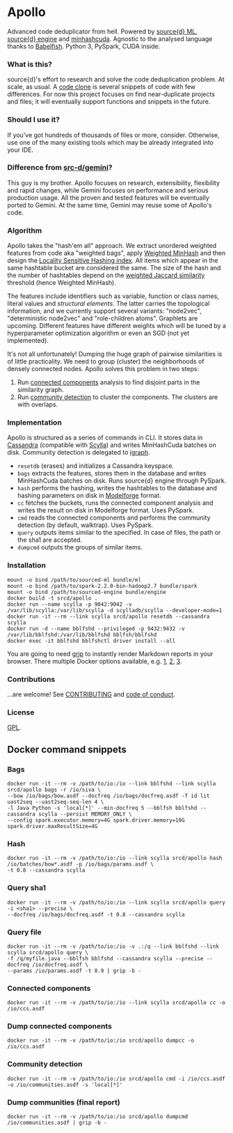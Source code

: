 Apollo
======

Advanced code deduplicator from hell. Powered by [source\{d\} ML](https://github.com/src-d/ml),
[source\{d\} engine](https://github.com/src-d/engine) and [minhashcuda](https://github.com/src-d/minhashcuda).
Agnostic to the analysed language thanks to [Babelfish](https://doc.bblf.sh). Python 3, PySpark, CUDA inside.

### What is this?

source{d}'s effort to research and solve the code deduplication problem. At scale, as usual.
A [code clone](https://en.wikipedia.org/wiki/Duplicate_code) is several snippets of code with few differences.
For now this project focuses on find near-duplicate projects and files; it will eventually support
functions and snippets in the future.

### Should I use it?

If you've got hundreds of thousands of files or more, consider. Otherwise, use one of the many
existing tools which may be already integrated into your IDE.

### Difference from [src-d/gemini](https://github.com/src-d/gemini)?

This guy is my brother. Apollo focuses on research, extensibility, flexibility and rapid
changes, while Gemini focuses on performance and serious production usage. All the proven and 
tested features will be eventually ported to Gemini. At the same time, Gemini may reuse some
of Apollo's code.

### Algorithm

Apollo takes the "hash'em all" approach. We extract unordered weighted features from code aka "weighted bags",
apply [Weighted MinHash](https://static.googleusercontent.com/media/research.google.com/en//pubs/archive/36928.pdf)
and then design the [Locality Sensitive Hashing index](http://infolab.stanford.edu/~ullman/mmds/ch3.pdf).
All items which appear in the same hashtable bucket are considered the same. The size of the hash
and the number of hashtables depend on the [weighted Jaccard similarity](https://en.wikipedia.org/wiki/Jaccard_index#Generalized_Jaccard_similarity_and_distance)
threshold (hence Weighted MinHash).

The features include identifiers such as variable, function or class names, literal values and *structural elements*.
The latter carries the topological information, and we currently support several variants: "node2vec",
"deterministic node2vec" and "role-children atoms". Graphlets are upcoming. Different features
have different weights which will be tuned by a hyperparameter optimization algorithm or even an SGD
(not yet implemented).

It's not all unfortunately! Dumping the huge graph of pairwise similarities is of little practicality.
We need to group (cluster) the neighborhoods of densely connected nodes. Apollo solves this problem
in two steps:

1. Run [connected components](https://en.wikipedia.org/wiki/Connected_component_(graph_theory))
analysis to find disjoint parts in the similarity graph.
2. Run [community detection](https://en.wikipedia.org/wiki/Community_structure) to cluster the components.
The clusters are with overlaps.

### Implementation

Apollo is structured as a series of commands in CLI. It stores data in [Cassandra](http://cassandra.apache.org/)
(compatible with [Scylla](http://www.scylladb.com/)) and
writes MinHashCuda batches on disk. Community detection is delegated to [igraph](http://igraph.org/python/).

* `resetdb` (erases) and initializes a Cassandra keyspace.
* `bags` extracts the features, stores them in the database and writes MinHashCuda batches on disk.
Runs source{d} engine through PySpark.
* `hash` performs the hashing, writes the hashtables to the database and hashing parameters on disk
in [Modelforge](https://github.com/src-d/modelforge) format.
* `cc` fetches the buckets, runs the connected component analysis and writes the result on disk in Modelforge
format. Uses PySpark.
* `cmd` reads the connected components and performs the community detection (by default, walktrap).
Uses PySpark.
* `query` outputs items similar to the specified. In case of files, the path or the sha1 are accepted.
* `dumpcmd` outputs the groups of similar items.

### Installation

```
mount -o bind /path/to/sourced-ml bundle/ml
mount -o bind /path/to/spark-2.2.0-bin-hadoop2.7 bundle/spark
mount -o bind /path/to/sourced-engine bundle/engine
docker build -t srcd/apollo .
docker run --name scylla -p 9042:9042 -v /var/lib/scylla:/var/lib/scylla -d scylladb/scylla --developer-mode=1
docker run -it --rm --link scylla srcd/apollo resetdb --cassandra scylla
docker run -d --name bblfshd --privileged -p 9432:9432 -v /var/lib/bblfshd:/var/lib/bblfshd bblfsh/bblfshd
docker exec -it bblfshd bblfshctl driver install --all
```

You are going to need [grip](https://github.com/joeyespo/grip) to instantly render Markdown reports
in your browser. There multiple Docker options available, e.g.
[1](https://github.com/psycofdj/docker-grip), [2](https://github.com/fstab/docker-grip),
[3](https://github.com/kba/grip-docker).

### Contributions

...are welcome! See [CONTRIBUTING](CONTRIBUTING.md) and [code of conduct](CODE_OF_CONDUCT.md).

### License

[GPL](LICENSE.md).

## Docker command snippets

### Bags

```
docker run -it --rm -v /path/to/io:/io --link bblfshd --link scylla srcd/apollo bags -r /io/siva \
--bow /io/bags/bow.asdf --docfreq /io/bags/docfreq.asdf -f id lit uast2seq --uast2seq-seq-len 4 \
-l Java Python -s 'local[*]' --min-docfreq 5 --bblfsh bblfshd --cassandra scylla --persist MEMORY_ONLY \
--config spark.executor.memory=4G spark.driver.memory=10G spark.driver.maxResultSize=4G
```

### Hash

```
docker run -it --rm -v /path/to/io:/io --link scylla srcd/apollo hash /io/batches/bow*.asdf -p /io/bags/params.asdf \
-t 0.8 --cassandra scylla
```

### Query sha1

```
docker run -it --rm -v /path/to/io:/io --link scylla srcd/apollo query -i <sha1> --precise \
--docfreq /io/bags/docfreq.asdf -t 0.8 --cassandra scylla
```

### Query file

```
docker run -it --rm -v /path/to/io:/io -v .:/q --link bblfshd --link scylla srcd/apollo query \
-f /q/myfile.java --bblfsh bblfshd --cassandra scylla --precise --docfreq /io/docfreq.asdf \
--params /io/params.asdf -t 0.9 | grip -b -
```

### Connected components

```
docker run -it --rm -v /path/to/io:/io --link scylla srcd/apollo cc -o /io/ccs.asdf
```

### Dump connected components

```
docker run -it --rm -v /path/to/io:/io srcd/apollo dumpcc -o /io/ccs.asdf
```

### Community detection

```
docker run -it --rm -v /path/to/io:/io srcd/apollo cmd -i /io/ccs.asdf -o /io/communities.asdf -s 'local[*]'
```

### Dump communities (final report)

```
docker run -it --rm -v /path/to/io:/io srcd/apollo dumpcmd /io/communities.asdf | grip -b -
```
